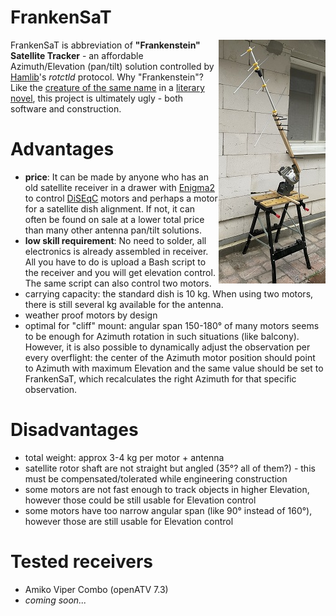 FrankenSaT
==========
<img src="FrankenSaT.jpg" align="right"/>

FrankenSaT is abbreviation of <b>"Frankenstein" Satellite Tracker</b> - an affordable Azimuth/Elevation (pan/tilt) solution controlled by [Hamlib](https://github.com/Hamlib/Hamlib)'s _rotctld_ protocol. Why "Frankenstein"? Like the [creature of the same name](https://en.wikipedia.org/wiki/Frankenstein%27s_monster) in a [literary novel](https://en.wikipedia.org/wiki/Frankenstein), this project is ultimately ugly - both software and construction.

# Advantages

* **price**: It can be made by anyone who has an old satellite receiver in a drawer with [Enigma2](https://github.com/openatv/enigma2) to control [DiSEqC](https://en.wikipedia.org/wiki/DiSEqC) motors and perhaps a motor for a satellite dish alignment. If not, it can often be found on sale at a lower total price than many other antenna pan/tilt solutions.
* **low skill requirement**: No need to solder, all electronics is already assembled in receiver. All you have to do is upload a Bash script to the receiver and you will get elevation control. The same script can also control two motors.
* carrying capacity: the standard dish is 10 kg. When using two motors, there is still several kg available for the antenna.
* weather proof motors by design
* optimal for "cliff" mount: angular span 150-180° of many motors seems to be enough for Azimuth rotation in such situations (like balcony). However, it is also possible to dynamically adjust the observation per every overflight: the center of the Azimuth motor position should point to Azimuth with maximum Elevation and the same value should be set to FrankenSaT, which recalculates the right Azimuth for that specific observation.

# Disadvantages

* total weight: approx 3-4 kg per motor + antenna
* satellite rotor shaft are not straight but angled (35°? all of them?) - this must be compensated/tolerated while engineering construction
* some motors are not fast enough to track objects in higher Elevation, however those could be still usable for Elevation control
* some motors have too narrow angular span (like 90° instead of 160°), however those are still usable for Elevation control

# Tested receivers

* Amiko Viper Combo (openATV 7.3)
* _coming soon..._
